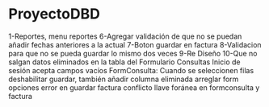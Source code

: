 # ProyectoDBD
1-Reportes, menu reportes
6-Agregar validación de que no se puedan añadir fechas anteriores a la actual
7-Boton guardar en factura
8-Validacion para que no se pueda guardar lo mismo dos veces
9-Re Diseño
10-Que no salgan datos eliminados en la tabla del Formulario Consultas
Inicio de sesión acepta campos vacíos
FormConsulta: Cuando se seleccionen filas deshabilitar guardar, también añadir columna eliminada
arreglar form opciones
error en guardar factura
conflicto llave foránea en formconsulta y factura
